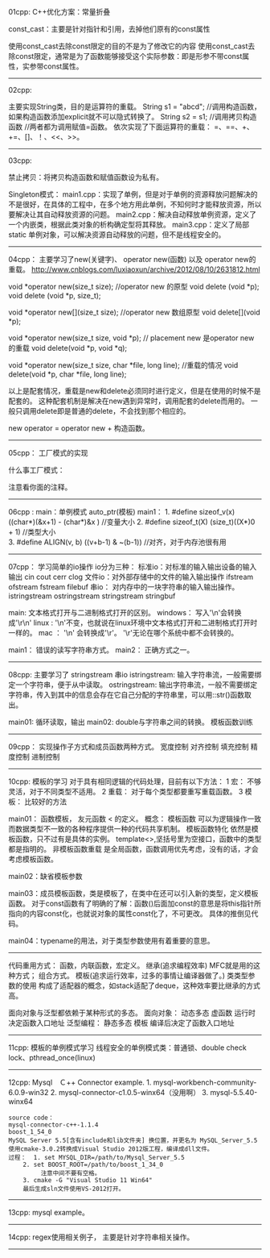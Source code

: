 ﻿01cpp:
C++优化方案：常量折叠

const_cast：主要是针对指针和引用，去掉他们原有的const属性

使用const_cast去除const限定的目的不是为了修改它的内容
使用const_cast去除const限定，通常是为了函数能够接受这个实际参数：即是形参不带const属性，实参带const属性。
*******

02cpp:

主要实现String类，目的是运算符的重载。
	String s1 = "abcd";		//调用构造函数，如果构造函数添加explicit就不可以隐式转换了。
	String s2 = s1;			//调用拷贝构造函数
							//两者都为调用赋值=函数。
	依次实现了下面运算符的重载：
	=、==、+、+=、[]、！、<<、>>。
*******

03cpp:

禁止拷贝：将拷贝构造函数和赋值函数设为私有。

Singleton模式：
	main1.cpp：实现了单例，但是对于单例的资源释放问题解决的不是很好，在具体的工程中，在多个地方用此单例，不知何时才能释放资源，所以要解决让其自动释放资源的问题。
	main2.cpp：解决自动释放单例资源，定义了一个内嵌类，根据此类对象的析构确定型将其释放。
	main3.cpp：定义了局部static 单例对象，可以解决资源自动释放的问题，但不是线程安全的。
*******

04cpp：
主要学习了new(关键字)、 operator new(函数) 以及 operator new的重载。
http://www.cnblogs.com/luxiaoxun/archive/2012/08/10/2631812.html

void *operator new(size_t size);						//operator new 的原型
void delete (void *p);
void delete (void *p, size_t);

void *operator new[](size_t size);						//operator new 数组原型
void delete[](void *p);

void *operator new(size_t size, void *p);				// placement new 是operator new 的重载
void delete(void *p, void *q);

void *operator new(size_t size, char *file, long line);	//重载的情况
void delete(void *p, char *file, long line);

以上是配套情况，重载是new和delete必须同时进行定义，但是在使用的时候不是配套的。
这种配套机制是解决在new遇到异常时，调用配套的delete而用的。
一般只调用delete即是普通的delete，不会找到那个相应的。

new operator = operator new + 构造函数。
*******

05cpp：
工厂模式的实现

什么事工厂模式：

注意看你面的注释。
*******

06cpp :
main：单例模式 auto_ptr(模板)
main1：
	1.	#define sizeof_v(x)  ((char*)(&x+1) - (char*)&x )		//变量大小
	2.	#define sizeof_t(X)  (size_t)((X*)0 + 1)				//类型大小						
	3.	#define ALIGN(v, b)  ((v+b-1) & ~(b-1))					//对齐，对于内存池很有用
*******

07cpp：
学习简单的io操作
io分为三种：
标准io：对标准的输入输出设备的输入输出
	cin cout cerr clog
文件io：对外部存储中的文件的输入输出操作
	ifstream ofstream fstream
	filebuf
串io：  对内存中的一块字符串的输入输出操作。
	istringstream ostringstream stringstream
	stringbuf

main: 文本格式打开与二进制格式打开的区别。
		windows： 写入'\n'会转换成'\r\n'
		linux :   '\n'不变，也就说在linux环境中文本格式打开和二进制格式打开时一样的。
		mac ：     '\n' 会转换成'\r'。
		'\r'无论在哪个系统中都不会转换的。

main1： 错误的读写字符串方式。
main2： 正确方式之一。
*******

08cpp:
主要学习了 stringstream 串io
istringstream: 输入字符串流，一般需要绑定一个字符串，便于从中读取。
ostringstream: 输出字符串流，一般不需要绑定字符串，传入到其中的信息会存在它自己分配的字符串里，可以用::str()函数取出。

main01:
	循环读取，输出
main02:
	double与字符串之间的转换。
	模板函数训练
*******

09cpp：
	实现操作子方式和成员函数两种方式。
	宽度控制
	对齐控制
	填充控制
	精度控制
	进制控制
*******

10cpp:
	模板的学习
	对于具有相同逻辑的代码处理，目前有以下方法：
	1 宏： 不够灵活，对于不同类型不适用。
	2 重载： 对于每个类型都要重写重载函数。
	3 模板： 比较好的方法

main01： 函数模板， 友元函数 < 的定义。
概念：	模板函数			可以为逻辑操作一致而数据类型不一致的各种程序提供一种的代码共享机制。
		模板函数特化		依然是模板函数，只不过有是具体的实例。 template<>,坚括号里为空接口，函数中的类型都是指明的。
		非模板函数重载 	是全局函数，函数调用优先考虑，没有的话，才会考虑模板函数。

main02：缺省模板参数

main03：成员模板函数，类是模板了，在类中在还可以引入新的类型，定义模板函数。
		对于const函数有了明确的了解：函数()后面加const的意思是将this指针所指向的内容const化，也就说对象的属性const化了，不可更改。
		具体的推倒见代码。

main04：typename的用法，对于类型参数使用有着重要的意思。
*******

代码重用方式：
函数，内联函数，宏定义。
继承(追求编程效率) MFC就是用的这种方式；	组合方式。
模板(追求运行效率，过多的事情让编译器做了。) 类类型参数的使用 构成了适配器的概念，如stack适配了deque，这种效率要比继承的方式高。

面向对象与泛型都依赖于某种形式的多态。
面向对象： 动态多态  虚函数		运行时决定函数入口地址
泛型编程： 静态多态  模板			编译后决定了函数入口地址
*******

11cpp:
	模板的单例模式学习
	线程安全的单例模式类：普通锁、double check lock、pthread_once(linux)
*******

12cpp:
	Mysql　Ｃ++ Connector example.
	1. mysql-workbench-community-6.0.9-win32
	2. mysql-connector-c1.0.5-winx64（没用啊）
	3. mysql-5.5.40-winx64

	source code： 
	mysql-connector-c++-1.1.4
	boost_1_54_0
	MySQL Server 5.5[含有include和lib文件夹] 换位置，并更名为 MySQL_Server_5.5
	使用cmake-3.0.2转换成Visual Studio 2012版工程，编译成dll文件。
	过程：  1. set MYSQL_DIR=/path/to/Mysql_Server_5.5
		2. set BOOST_ROOT=/path/to/boost_1_34_0
			 注意中间不要有空格。
		3. cmake -G "Visual Studio 11 Win64"
		最后生成sln文件使用VS-2012打开。
*******

13cpp:
	mysql example。
*******

14cpp:
	regex使用相关例子， 主要是针对字符串相关操作。
*******

